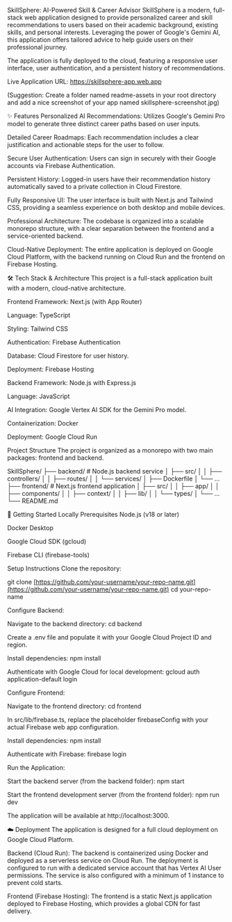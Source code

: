 SkillSphere: AI-Powered Skill & Career Advisor
SkillSphere is a modern, full-stack web application designed to provide personalized career and skill recommendations to users based on their academic background, existing skills, and personal interests. Leveraging the power of Google's Gemini AI, this application offers tailored advice to help guide users on their professional journey.

The application is fully deployed to the cloud, featuring a responsive user interface, user authentication, and a persistent history of recommendations.

Live Application URL: https://skillsphere-app.web.app

(Suggestion: Create a folder named readme-assets in your root directory and add a nice screenshot of your app named skillsphere-screenshot.jpg)

✨ Features
Personalized AI Recommendations: Utilizes Google's Gemini Pro model to generate three distinct career paths based on user inputs.

Detailed Career Roadmaps: Each recommendation includes a clear justification and actionable steps for the user to follow.

Secure User Authentication: Users can sign in securely with their Google accounts via Firebase Authentication.

Persistent History: Logged-in users have their recommendation history automatically saved to a private collection in Cloud Firestore.

Fully Responsive UI: The user interface is built with Next.js and Tailwind CSS, providing a seamless experience on both desktop and mobile devices.

Professional Architecture: The codebase is organized into a scalable monorepo structure, with a clear separation between the frontend and a service-oriented backend.

Cloud-Native Deployment: The entire application is deployed on Google Cloud Platform, with the backend running on Cloud Run and the frontend on Firebase Hosting.

🛠️ Tech Stack & Architecture
This project is a full-stack application built with a modern, cloud-native architecture.

Frontend
Framework: Next.js (with App Router)

Language: TypeScript

Styling: Tailwind CSS

Authentication: Firebase Authentication

Database: Cloud Firestore for user history.

Deployment: Firebase Hosting

Backend
Framework: Node.js with Express.js

Language: JavaScript

AI Integration: Google Vertex AI SDK for the Gemini Pro model.

Containerization: Docker

Deployment: Google Cloud Run

Project Structure
The project is organized as a monorepo with two main packages: frontend and backend.

SkillSphere/
├── backend/          # Node.js backend service
│   ├── src/
│   │   ├── controllers/
│   │   ├── routes/
│   │   └── services/
│   ├── Dockerfile
│   └── ...
├── frontend/         # Next.js frontend application
│   ├── src/
│   │   ├── app/
│   │   ├── components/
│   │   ├── context/
│   │   ├── lib/
│   │   └── types/
│   └── ...
└── README.md

🚀 Getting Started Locally
Prerequisites
Node.js (v18 or later)

Docker Desktop

Google Cloud SDK (gcloud)

Firebase CLI (firebase-tools)

Setup Instructions
Clone the repository:

git clone [https://github.com/your-username/your-repo-name.git](https://github.com/your-username/your-repo-name.git)
cd your-repo-name

Configure Backend:

Navigate to the backend directory: cd backend

Create a .env file and populate it with your Google Cloud Project ID and region.

Install dependencies: npm install

Authenticate with Google Cloud for local development: gcloud auth application-default login

Configure Frontend:

Navigate to the frontend directory: cd frontend

In src/lib/firebase.ts, replace the placeholder firebaseConfig with your actual Firebase web app configuration.

Install dependencies: npm install

Authenticate with Firebase: firebase login

Run the Application:

Start the backend server (from the backend folder): npm start

Start the frontend development server (from the frontend folder): npm run dev

The application will be available at http://localhost:3000.

☁️ Deployment
The application is designed for a full cloud deployment on Google Cloud Platform.

Backend (Cloud Run): The backend is containerized using Docker and deployed as a serverless service on Cloud Run. The deployment is configured to run with a dedicated service account that has Vertex AI User permissions. The service is also configured with a minimum of 1 instance to prevent cold starts.

Frontend (Firebase Hosting): The frontend is a static Next.js application deployed to Firebase Hosting, which provides a global CDN for fast delivery.
